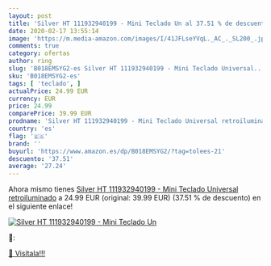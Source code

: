 ```yaml
---
layout: post
title: 'Silver HT 111932940199 - Mini Teclado Un al 37.51 % de descuento'
date: 2020-02-17 13:55:14
image: 'https://m.media-amazon.com/images/I/41JFLseYVqL._AC_._SL200_.jpg'
comments: true
category: ofertas
author: ring
slug: 'B018EMSYG2-es Silver HT 111932940199 - Mini Teclado Universal...'
sku: 'B018EMSYG2-es'
tags: [ 'teclado', ]
actualPrice: 24.99 EUR
currency: EUR
price: 24.99
comparePrice: 39.99 EUR
prodname: 'Silver HT 111932940199 - Mini Teclado Universal retroiluminado'
country: 'es'
flag: '🇪🇸'
brand: ''
buyurl: 'https://www.amazon.es/dp/B018EMSYG2/?tag=tolees-21'
descuento: '37.51'
average: '27.24'
---
```


Ahora mismo tienes [Silver HT 111932940199 - Mini Teclado Universal retroiluminado](https://www.amazon.es/dp/B018EMSYG2/?tag=tolees-21) a 24.99 EUR (original: 39.99 EUR) (37.51 %  de descuento) en el siguiente enlace!

[![Silver HT 111932940199 - Mini Teclado Un](https://m.media-amazon.com/images/I/41JFLseYVqL._AC_._SL200_.jpg)](https://www.amazon.es/dp/B018EMSYG2/?tag=tolees-21)

🔎:


[🛒 Visítala!!!](https://www.amazon.es/dp/B018EMSYG2/?tag=tolees-21)
